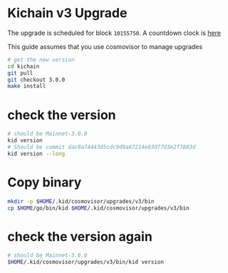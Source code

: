 # Kichain v3 Upgrade

The upgrade is scheduled for block `10155750`. A countdown clock is [here](https://www.mintscan.io/ki-chain/blocks/10155750)

This guide assumes that you use cosmovisor to manage upgrades

```bash
# get the new version
cd kichain
git pull
git checkout 3.0.0
make install
```

# check the version

```bash
# should be Mainnet-3.0.0
kid version
# Should be commit dac9a74443d5cdc9d9a87214e03d77d3e2f7883d
kid version --long
```

# Copy binary

```bash
mkdir -p $HOME/.kid/cosmovisor/upgrades/v3/bin
cp $HOME/go/bin/kid $HOME/.kid/cosmovisor/upgrades/v3/bin
```

# check the version again

```bash
# should be Mainnet-3.0.0
$HOME/.kid/cosmovisor/upgrades/v3/bin/kid version
```
